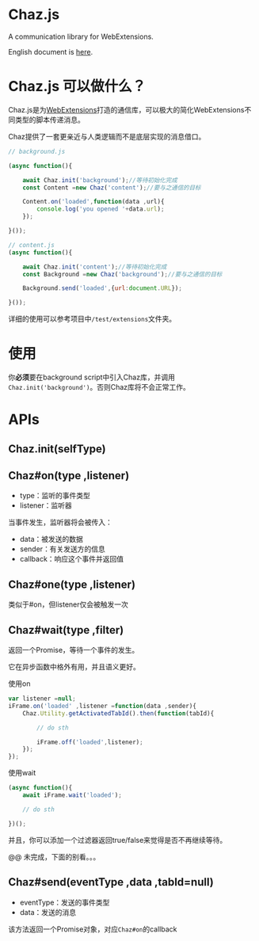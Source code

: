 # Chaz.js

A communication library for WebExtensions.

English document is [here](./README-English.md).

# Chaz.js 可以做什么？

Chaz.js是为[WebExtensions](https://developer.mozilla.org/zh-CN/Add-ons/WebExtensions)打造的通信库，可以极大的简化WebExtensions不同类型的脚本传递消息。

Chaz提供了一套更亲近与人类逻辑而不是底层实现的消息借口。

```js
// background.js

(async function(){

    await Chaz.init('background');//等待初始化完成
    const Content =new Chaz('content');//要与之通信的目标

    Content.on('loaded',function(data ,url){
        console.log('you opened '+data.url);
    });

}());

```

```js
// content.js
(async function(){

    await Chaz.init('content');//等待初始化完成
    const Background =new Chaz('background');//要与之通信的目标

    Background.send('loaded',{url:document.URL});

}());
```

详细的使用可以参考项目中`/test/extensions`文件夹。

# 使用

你**必须**要在background script中引入Chaz库，并调用`Chaz.init('background')`。否则Chaz库将不会正常工作。

# APIs

## Chaz.init(selfType)

## Chaz#on(type ,listener)

- type：监听的事件类型
- listener：监听器

当事件发生，监听器将会被传入：

- data：被发送的数据
- sender：有关发送方的信息
- callback：响应这个事件并返回值

## Chaz#one(type ,listener)

类似于#on，但listener仅会被触发一次

## Chaz#wait(type ,filter)

返回一个Promise，等待一个事件的发生。

它在异步函数中格外有用，并且语义更好。

使用on

```js
var listener =null;
iFrame.on('loaded' ,listener =function(data ,sender){
    Chaz.Utility.getActivatedTabId().then(function(tabId){

        // do sth

        iFrame.off('loaded',listener);
    });
});
```

使用wait

```js
(async function(){
    await iFrame.wait('loaded');

    // do sth

})();
```

并且，你可以添加一个过滤器返回true/false来觉得是否不再继续等待。

@@ 未完成，下面的别看。。。

## Chaz#send(eventType ,data ,tabId=null)

- eventType：发送的事件类型
- data：发送的消息

该方法返回一个Promise对象，对应`Chaz#on`的callback
